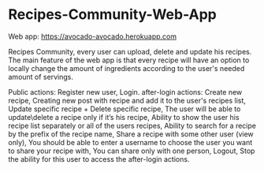# Recipes-Community-Web-App

Web app: https://avocado-avocado.herokuapp.com

Recipes Community, every user can upload, delete and update his recipes. The main feature of the web app is that every recipe will have an option to locally change the amount of ingredients according to the user's needed amount of servings.

Public actions:
Register new user,
Login.
after-login actions:
Create new recipe, 
Creating new post with recipe and add it to the user's recipes list, 
Update specific recipe + Delete specific recipe, 
The user will be able to update\delete a recipe only if it’s his recipe, 
Ability to show the user his recipe list separately or all of the users recipes, 
Ability to search for a recipe by the prefix of the recipe name, 
Share a recipe with some other user (view only),
You should be able to enter a username to choose the user you want to share your recipe with,
You can share only with one person, 
Logout,
Stop the ability for this user to access the after-login actions.
